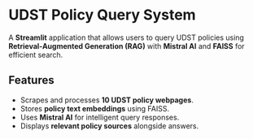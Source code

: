 # UDST Policy Query System

A **Streamlit** application that allows users to query UDST policies using **Retrieval-Augmented Generation (RAG)** with **Mistral AI** and **FAISS** for efficient search.

## Features
- Scrapes and processes **10 UDST policy webpages**.
- Stores **policy text embeddings** using FAISS.
- Uses **Mistral AI** for intelligent query responses.
- Displays **relevant policy sources** alongside answers.

